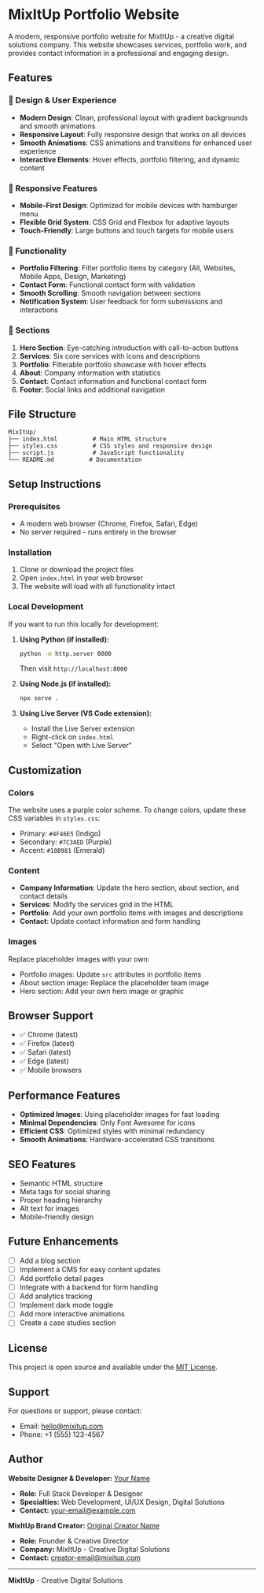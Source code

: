 # MixItUp Portfolio Website

A modern, responsive portfolio website for MixItUp - a creative digital solutions company. This website showcases services, portfolio work, and provides contact information in a professional and engaging design.

## Features

### 🎨 Design & User Experience
- **Modern Design**: Clean, professional layout with gradient backgrounds and smooth animations
- **Responsive Layout**: Fully responsive design that works on all devices
- **Smooth Animations**: CSS animations and transitions for enhanced user experience
- **Interactive Elements**: Hover effects, portfolio filtering, and dynamic content

### 📱 Responsive Features
- **Mobile-First Design**: Optimized for mobile devices with hamburger menu
- **Flexible Grid System**: CSS Grid and Flexbox for adaptive layouts
- **Touch-Friendly**: Large buttons and touch targets for mobile users

### 🚀 Functionality
- **Portfolio Filtering**: Filter portfolio items by category (All, Websites, Mobile Apps, Design, Marketing)
- **Contact Form**: Functional contact form with validation
- **Smooth Scrolling**: Smooth navigation between sections
- **Notification System**: User feedback for form submissions and interactions

### 🎯 Sections
1. **Hero Section**: Eye-catching introduction with call-to-action buttons
2. **Services**: Six core services with icons and descriptions
3. **Portfolio**: Filterable portfolio showcase with hover effects
4. **About**: Company information with statistics
5. **Contact**: Contact information and functional contact form
6. **Footer**: Social links and additional navigation

## File Structure

```
MixItUp/
├── index.html          # Main HTML structure
├── styles.css          # CSS styles and responsive design
├── script.js           # JavaScript functionality
└── README.md          # Documentation
```

## Setup Instructions

### Prerequisites
- A modern web browser (Chrome, Firefox, Safari, Edge)
- No server required - runs entirely in the browser

### Installation
1. Clone or download the project files
2. Open `index.html` in your web browser
3. The website will load with all functionality intact

### Local Development
If you want to run this locally for development:

1. **Using Python (if installed):**
   ```bash
   python -m http.server 8000
   ```
   Then visit `http://localhost:8000`

2. **Using Node.js (if installed):**
   ```bash
   npx serve .
   ```

3. **Using Live Server (VS Code extension):**
   - Install the Live Server extension
   - Right-click on `index.html`
   - Select "Open with Live Server"

## Customization

### Colors
The website uses a purple color scheme. To change colors, update these CSS variables in `styles.css`:
- Primary: `#4F46E5` (Indigo)
- Secondary: `#7C3AED` (Purple)
- Accent: `#10B981` (Emerald)

### Content
- **Company Information**: Update the hero section, about section, and contact details
- **Services**: Modify the services grid in the HTML
- **Portfolio**: Add your own portfolio items with images and descriptions
- **Contact**: Update contact information and form handling

### Images
Replace placeholder images with your own:
- Portfolio images: Update `src` attributes in portfolio items
- About section image: Replace the placeholder team image
- Hero section: Add your own hero image or graphic

## Browser Support

- ✅ Chrome (latest)
- ✅ Firefox (latest)
- ✅ Safari (latest)
- ✅ Edge (latest)
- ✅ Mobile browsers

## Performance Features

- **Optimized Images**: Using placeholder images for fast loading
- **Minimal Dependencies**: Only Font Awesome for icons
- **Efficient CSS**: Optimized styles with minimal redundancy
- **Smooth Animations**: Hardware-accelerated CSS transitions

## SEO Features

- Semantic HTML structure
- Meta tags for social sharing
- Proper heading hierarchy
- Alt text for images
- Mobile-friendly design

## Future Enhancements

- [ ] Add a blog section
- [ ] Implement a CMS for easy content updates
- [ ] Add portfolio detail pages
- [ ] Integrate with a backend for form handling
- [ ] Add analytics tracking
- [ ] Implement dark mode toggle
- [ ] Add more interactive animations
- [ ] Create a case studies section

## License

This project is open source and available under the [MIT License](LICENSE).

## Support

For questions or support, please contact:
- Email: hello@mixitup.com
- Phone: +1 (555) 123-4567

## Author

**Website Designer & Developer:** [Your Name](https://github.com/your-username)
- **Role:** Full Stack Developer & Designer
- **Specialties:** Web Development, UI/UX Design, Digital Solutions
- **Contact:** [your-email@example.com](mailto:your-email@example.com)

**MixItUp Brand Creator:** [Original Creator Name](link-to-creator)
- **Role:** Founder & Creative Director
- **Company:** MixItUp - Creative Digital Solutions
- **Contact:** [creator-email@mixitup.com](mailto:creator-email@mixitup.com)

---

**MixItUp** - Creative Digital Solutions